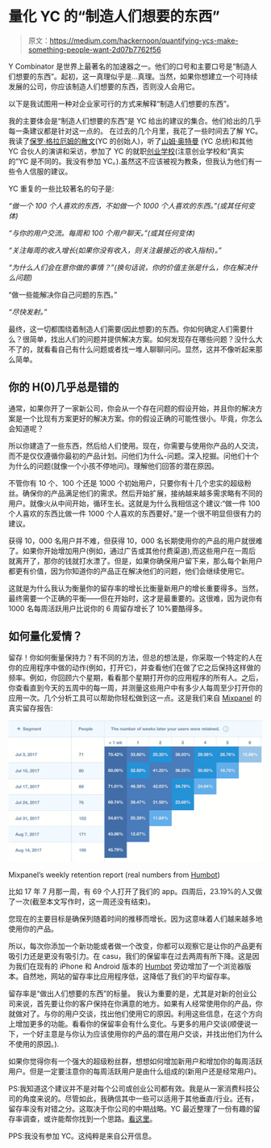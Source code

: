 # 量化 YC 的“制造人们想要的东西”

> 原文：<https://medium.com/hackernoon/quantifying-ycs-make-something-people-want-2d07b7762f56>

Y Combinator 是世界上最著名的加速器之一。他们的口号和主要口号是“制造人们想要的东西”。起初，这一真理似乎是…真理。当然，如果你想建立一个可持续发展的公司，你应该制造人们想要的东西，否则没人会用它。

以下是我试图用一种对企业家可行的方式来解释“制造人们想要的东西”。

我的主要体会是“制造人们想要的东西”是 YC 给出的建议的集合。他们给出的几乎每一条建议都是针对这一点的。
在过去的几个月里，我花了一些时间去了解 YC。我读了[保罗·格拉厄姆的散文](http://www.paulgraham.com/articles.html)(YC 的创始人)，听了[山姆·奥特曼](https://en.wikipedia.org/wiki/Sam_Altman) (YC 总统)和其他 YC 合伙人的演讲和采访，参加了 YC 的就职[创业学校](https://www.startupschool.org/)(注意创业学校和“真实的”YC 是不同的。我没有参加 YC。).虽然这不应该被视为教条，但我认为他们有一些令人信服的建议。

YC 重复的一些比较著名的句子是:

*“做一个 100 个人喜欢的东西，不如做一个 1000 个人喜欢的东西。”(或其任何变体)*

*“与你的用户交流。每周和 100 个用户聊天。”(或其任何变体)*

*“关注每周的收入增长(如果你没有收入，则关注最接近的收入指标)。”*

*“为什么人们会在意你做的事情？”(换句话说，你的价值主张是什么，你在解决什么问题)*

“做一些能解决你自己问题的东西。”

*“尽快发射。”*

最终，这一切都围绕着制造人们需要(因此想要)的东西。你如何确定人们需要什么？很简单，找出人们的问题并提供解决方案。如何发现存在哪些问题？没什么大不了的，就看看自己有什么问题或者找一堆人聊聊问问。显然，这并不像听起来那么简单。

## 你的 H(0)几乎总是错的

通常，如果你开了一家新公司，你会从一个存在问题的假设开始，并且你的解决方案是一个比现有方案更好的解决方案。你的假设正确的可能性很小。毕竟，你怎么会知道呢？

所以你建造了一些东西，然后给人们使用。现在，你需要与使用你产品的人交流，而不是仅仅遵循你最初的产品计划。问他们为什么-问题。深入挖掘。问他们十个为什么的问题(就像一个小孩不停地问)。理解他们回答的潜在原因。

不管你有 10 个、100 个还是 1000 个初始用户，只要你有十几个忠实的超级粉丝。确保你的产品满足他们的需求。然后开始扩展，接纳越来越多需求略有不同的用户。就像火从中间开始，循环生长。这就是为什么我相信这个建议:“做一件 100 个人喜欢的东西比做一件 1000 个人喜欢的东西要好。”是一个很不明显但很有力的建议。

获得 10，000 名用户并不难，但获得 10，000 名长期使用你的产品的用户就很难了。如果你开始增加用户(例如，通过广告或其他付费渠道),而这些用户在一周后就离开了，那你的钱就打水漂了。但是，如果你确保用户留下来，那么每个新用户都更有价值，因为你知道你的产品正在解决他们的问题，他们会继续使用它。

这就是为什么我认为衡量你的留存率的增长比衡量新用户的增长重要得多。当然，最终需要一个正确的平衡——但在开始时，这才是最重要的。这很难，因为说你有 1000 名每周活跃用户比说你的 6 周留存增长了 10%要酷得多。

## 如何量化爱情？

留存！你如何衡量保持力？有不同的方法，但总的想法是，你采取一个特定的人在你的应用程序中做的动作(例如，打开它)，并查看他们在做了它之后保持这样做的频率。例如，你回顾六个星期，看看那个星期打开你的应用程序的所有人。之后，你查看直到今天的五周中的每一周，并测量这些用户中有多少人每周至少打开你的应用一次。几个分析工具可以帮助你轻松做到这一点。这是我们来自 [Mixpanel](https://mixpanel.com) 的真实留存报告:

![](img/b0954edb675b6c76f81badabfdc3e49b.png)

Mixpanel’s weekly retention report (real numbers from [Humbot](https://humbot.io))

比如 17 年 7 月那一周，有 69 个人打开了我们的 app。四周后，23.19%的人又做了一次(截至本文写作时，这一周还没有结束)。

您现在的主要目标是确保列随着时间的推移而增长。因为这意味着人们越来越多地使用你的产品。

所以，每次你添加一个新功能或者做一个改变，你都可以观察它是让你的产品更有吸引力还是更没有吸引力。在 casu，我们的保留率在过去两周有所下降。这是因为我们在现有的 iPhone 和 Android 版本的 [Humbot](https://humbot.io) 旁边增加了一个浏览器版本。自然地，网站的留存率比应用程序低，这降低了我们的平均留存率。

留存率是“做出人们想要的东西”的标量。
我认为重要的是，尤其是对新的创业公司来说，首先要让你的客户保持在你满意的地方。如果有人经常使用你的产品，你就做对了。与你的用户交谈，找出他们使用它的原因。利用这些信息，在这个方向上增加更多的功能。看看你的保留率会有什么变化。与更多的用户交谈(顺便说一下，一个好主意是与你认为应该使用你的产品的潜在用户交谈，并找出他们为什么不使用的原因。).

如果你觉得你有一个强大的超级粉丝群，想想如何增加新用户和增加你的每周活跃用户。但是一定要注意你的每周活跃用户是由什么组成的(新用户还是经常用户)。

PS:我知道这个建议并不是对每个公司或创业公司都有效。我是从一家消费科技公司的角度来说的。尽管如此，我确信其中一些可以适用于其他垂直/行业。还有，留存率没有对错之分。这取决于你公司的中期战略。YC 最近整理了一份有趣的留存率调查，或许能帮你找到一个思路。[看这里](http://blog.ycombinator.com/growth-guide2017/)。

PPS:我没有参加 YC。这纯粹是来自公开信息。